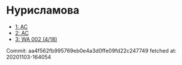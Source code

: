 # Нурисламова
- [1: AC](1.md)
- [2: AC](2.md)
- [3: WA 002 (4/18)](3.md)

Commit: aa4f562fb995769eb0e4a3d0ffe09fd22c247749
 fetched at: 20201103-164054
